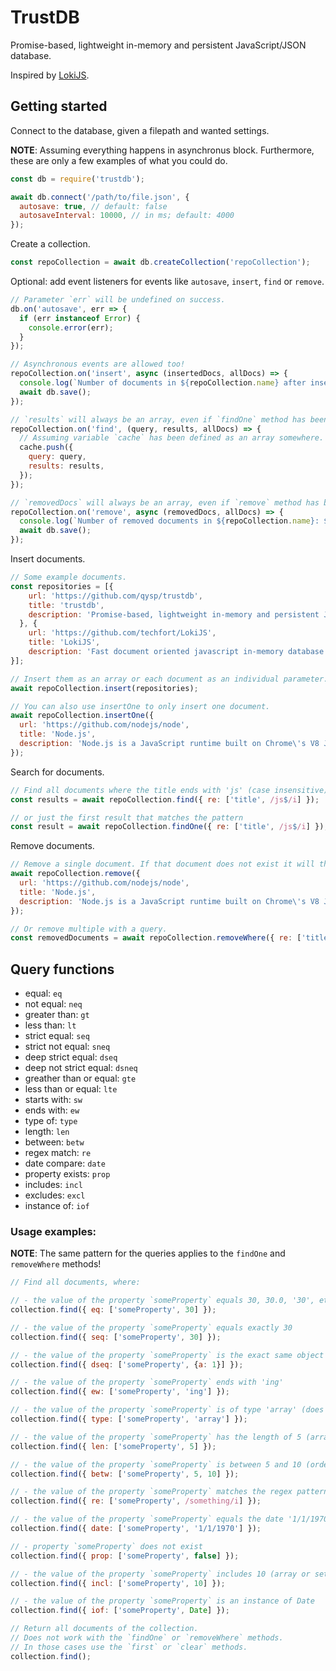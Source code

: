 # TrustDB

Promise-based, lightweight in-memory and persistent JavaScript/JSON database.

Inspired by [LokiJS](https://github.com/techfort/LokiJS).

## Getting started

Connect to the database, given a filepath and wanted settings.

**NOTE**: Assuming everything happens in asynchronus block. Furthermore, these are only a few examples of what you could do.

```js
const db = require('trustdb');

await db.connect('/path/to/file.json', {
  autosave: true, // default: false
  autosaveInterval: 10000, // in ms; default: 4000
});
```

Create a collection.
```js
const repoCollection = await db.createCollection('repoCollection');
```

Optional: add event listeners for events like `autosave`, `insert`, `find` or `remove`.
```js
// Parameter `err` will be undefined on success.
db.on('autosave', err => {
  if (err instanceof Error) {
    console.error(err);
  }
});

// Asynchronous events are allowed too!
repoCollection.on('insert', async (insertedDocs, allDocs) => {
  console.log(`Number of documents in ${repoCollection.name} after insert: ${allDocs.length}`);
  await db.save();
});

// `results` will always be an array, even if `findOne` method has been used.
repoCollection.on('find', (query, results, allDocs) => {
  // Assuming variable `cache` has been defined as an array somewhere.
  cache.push({
    query: query,
    results: results,
  });
});

// `removedDocs` will always be an array, even if `remove` method has been used.
repoCollection.on('remove', async (removedDocs, allDocs) => {
  console.log(`Number of removed documents in ${repoCollection.name}: ${removedDocs.length}`);
  await db.save();
});
```

Insert documents.
```js
// Some example documents.
const repositories = [{
    url: 'https://github.com/qysp/trustdb',
    title: 'trustdb',
    description: 'Promise-based, lightweight in-memory and persistent JavaScript/JSON database.'
  }, {
    url: 'https://github.com/techfort/LokiJS',
    title: 'LokiJS',
    description: 'Fast document oriented javascript in-memory database'
}];

// Insert them as an array or each document as an individual parameter.
await repoCollection.insert(repositories);

// You can also use insertOne to only insert one document.
await repoCollection.insertOne({
  url: 'https://github.com/nodejs/node',
  title: 'Node.js',
  description: 'Node.js is a JavaScript runtime built on Chrome\'s V8 JavaScript engine.'
});
```

Search for documents.
```js
// Find all documents where the title ends with 'js' (case insensitive)
const results = await repoCollection.find({ re: ['title', /js$/i] });

// or just the first result that matches the pattern
const result = await repoCollection.findOne({ re: ['title', /js$/i] });
```

Remove documents.
```js
// Remove a single document. If that document does not exist it will throw an error, so be sure to catch it.
await repoCollection.remove({
  url: 'https://github.com/nodejs/node',
  title: 'Node.js',
  description: 'Node.js is a JavaScript runtime built on Chrome\'s V8 JavaScript engine.'
});

// Or remove multiple with a query.
const removedDocuments = await repoCollection.removeWhere({ re: ['title', /js$/i] });
```

## Query functions
  * equal: `eq`
  * not equal: `neq`
  * greater than: `gt`
  * less than: `lt`
  * strict equal: `seq`
  * strict not equal: `sneq`
  * deep strict equal: `dseq`
  * deep not strict equal: `dsneq`
  * greather than or equal: `gte`
  * less than or equal: `lte`
  * starts with: `sw`
  * ends with: `ew`
  * type of: `type`
  * length: `len`
  * between: `betw`
  * regex match: `re`
  * date compare: `date`
  * property exists: `prop`
  * includes: `incl`
  * excludes: `excl`
  * instance of: `iof`

### Usage examples:

**NOTE**: The same pattern for the queries applies to the `findOne` and `removeWhere` methods!

```js
// Find all documents, where:

// - the value of the property `someProperty` equals 30, 30.0, '30', etc.
collection.find({ eq: ['someProperty', 30] });

// - the value of the property `someProperty` equals exactly 30
collection.find({ seq: ['someProperty', 30] });

// - the value of the property `someProperty` is the exact same object `{a: 1}`
collection.find({ dseq: ['someProperty', {a: 1}] });

// - the value of the property `someProperty` ends with 'ing'
collection.find({ ew: ['someProperty', 'ing'] });

// - the value of the property `someProperty` is of type 'array' (does work with all primitive types and arrays)
collection.find({ type: ['someProperty', 'array'] });

// - the value of the property `someProperty` has the length of 5 (array, string or set)
collection.find({ len: ['someProperty', 5] });

// - the value of the property `someProperty` is between 5 and 10 (order of the numbers does not matter)
collection.find({ betw: ['someProperty', 5, 10] });

// - the value of the property `someProperty` matches the regex pattern 'something', case insensitive
collection.find({ re: ['someProperty', /something/i] });

// - the value of the property `someProperty` equals the date '1/1/1970' (can also be a Date object)
collection.find({ date: ['someProperty', '1/1/1970'] });

// - property `someProperty` does not exist
collection.find({ prop: ['someProperty', false] });

// - the value of the property `someProperty` includes 10 (array or set)
collection.find({ incl: ['someProperty', 10] });

// - the value of the property `someProperty` is an instance of Date
collection.find({ iof: ['someProperty', Date] });

// Return all documents of the collection.
// Does not work with the `findOne` or `removeWhere` methods.
// In those cases use the `first` or `clear` methods.
collection.find();
```